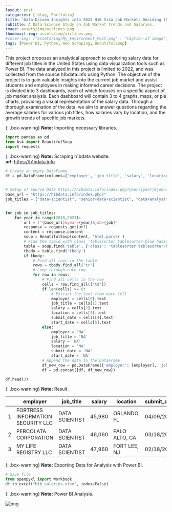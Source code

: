 ```yaml
---  
layout: post   
categories: [ blog, Portfolio]  
title: 'Data-Driven Insights into 2022 H1B Visa Job Market: Deciding the Best Career Path' 
subtitle: A Data Science Study on Job Market Trends and Salaries. 
image: assets/img/airlines.png  
thumbnail-img: assets/img/airlines.png 
#cover-img: ["assets/img/My_Environment_Post.png" : "Caption of image", "assets/img/My_Environment_Post.png" : "Caption of image"]  
tags: [Power BI, Python, Web Scraping, BeautifulSoup]  
---  
```

<style>  
r { color: Red }  
o { color: Orange }  
g { color: Green }  
b { color: Blue } 
f { font-size: 16px } 
</style>  
<!--- -------Introduction-------- --->  
This project proposes an analytical approach to exploring salary data for different job titles in the United States using data visualization tools such as Power BI. The data analyzed in this project is limited to 2022, and was collected from the source h1bdata.info using Python. The objective of the project is to gain valuable insights into the current job market and assist students and employees in making informed career decisions. The project is divided into 3 dashboards, each of which focuses on a specific aspect of job market analysis. Each dashboard will contain 3 to 4 graphs, maps, or pie charts, providing a visual representation of the salary data. Through a thorough examination of the data, we aim to answer questions regarding the average salaries for various job titles, how salaries vary by location, and the growth trends of specific job markets.


{: .box-warning}
**Note:** Importing necessary libraries.  

```python
import pandas as pd
from bs4 import BeautifulSoup
import requests
```


{: .box-warning}
**Note:** Scraping h1bdata website.  
**url:**  https://h1bdata.info


```python
# Create an empty DataFrame
df = pd.DataFrame(columns=['employer', 'job_title', 'salary', 'location', 'submit_date', 'start_date'])


# Setup of Source Data https://h1bdata.info/index.php?year={year}&job={job}
base_url = "https://h1bdata.info/index.php?"
job_titles = ["data+scientist", "senior+data+scientist", "data+analyst", "Big+Data", "machine+learning+engineer", "business+analyst", "Database+Engineer", "Quality+Assurance", "analyst", "qa+analyst", "quality+engineer", "data+engineer", "qa+engineer", "data+warehouse+specialist", "senior+analyst", "quality+analyst", "associate+data+scientist"]
```


```python

for job in job_titles:
    for year in range(2018,2023):
        url = f"{base_url}&year={year}&job={job}"
        response = requests.get(url)
        content = response.content
        soup = BeautifulSoup(content, 'html.parser')
        # Find the table with class 'tablesorter tablesorter-blue hasStickyHeaders'
        table = soup.find('table', {'class': 'tablesorter tablesorter-blue hasStickyHeaders'})
        tbody = table.find('tbody')
        if tbody:
            # Find all rows in the table
            rows = tbody.find_all('tr')
            # Loop through each row
            for row in rows:    
                # Find all cells in the row
                cells = row.find_all(['td'])
                if len(cells) >= 6:
                    # Extract the text from each cell
                    employer = cells[0].text
                    job_title = cells[1].text
                    salary = cells[2].text
                    location = cells[3].text
                    submit_date = cells[4].text
                    start_date = cells[5].text
                else:
                    employer = 'NA'
                    job_title = 'NA'
                    salary = 'NA'
                    location = 'NA'
                    submit_date = 'NA'
                    start_date = 'NA'
                # Append the data to the DataFrame
                df_new_row = pd.DataFrame({'employer': [employer], 'job_title': [job_title], 'salary': [salary], 'location': [location], 'submit_date': [submit_date], 'start_date': [start_date]})
                df = pd.concat([df, df_new_row])

df.head(3)
```  


{: .box-warning}
**Note:** Result.  


|     |     employer	                    |    job_title      |	salary	|  location	         | submit_date	|  start_date  |
| --- | ----------------------------------- | --------------    | --------- | ------------------ | ------------ | ------------ |
|  1  | FORTRESS INFORMATION SECURITY LLC   | DATA SCIENTIST	| 45,980	| ORLANDO, FL	     | 04/09/2020	| 10/01/2020   |
|  2  | PERCOLATA CORPORATION	            | DATA SCIENTIST	| 46,060	| PALO ALTO, CA	     | 03/18/2016	| 09/02/2016   |
|  3  | MY LIFE REGISTRY LLC	            | DATA SCIENTIST	| 47,960	| FORT LEE, NJ	     | 02/18/2015	| 08/20/2015   |


{: .box-warning}
**Note:** Exporting Data for Analysis with Power BI.

```python
# Save file
from openpyxl import Workbook
df.to_excel("h1b_salaries.xlsx", index=False)
```

{: .box-warning}
**Note:** Power BI Analysis.
    
![png](https://app.powerbi.com/reportEmbed?reportId=b56f4a20-2a70-4d63-bb20-f0e4cf486e5e&autoAuth=true&ctid=db11c5e6-3fdd-486a-b831-4d10e1e5eb00)


